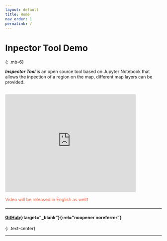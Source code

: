 ```yaml
---
layout: default
title: Home
nav_order: 1
permalink: /
---
```


# Inpector Tool Demo
{: .mb-6}

**_Inspector Tool_**  is an open source tool based on Jupyter Notebook that allows the inpection of a region on the map, different map layers can be provided.

<br>



<iframe width="420" height="315" src="https://www.youtube.com/embed/IQ9-JtKS8aQ" frameborder="0" allowfullscreen></iframe>
<p style="color:tomato;">Video will be released in English as well❗</p>
<hr>

#### [GitHub](//github.com/rnt-pmi/demo-inspection-tool){:target="_blank"}{:rel="noopener noreferrer"}
{: .text-center}

<hr>
